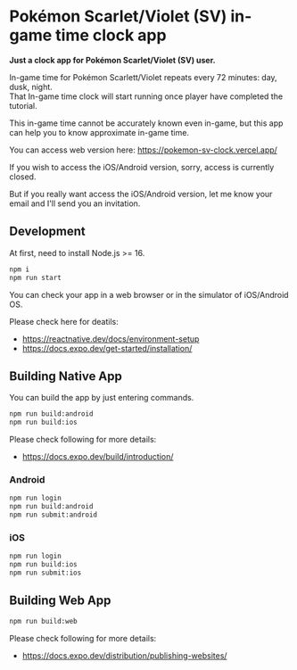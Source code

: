 # Pokémon Scarlet/Violet (SV) in-game time clock app

**Just a clock app for Pokémon Scarlet/Violet (SV) user.**

In-game time for Pokémon Scarlett/Violet repeats every 72 minutes: day, dusk, night.  
That In-game time clock will start running once player have completed the tutorial.

This in-game time cannot be accurately known even in-game, but this app can help you to know approximate in-game time.

You can access web version here: https://pokemon-sv-clock.vercel.app/

If you wish to access the iOS/Android version, sorry, access is currently closed.

But if you really want access the iOS/Android version, let me know your email and I'll send you an invitation.


## Development

At first, need to install Node.js >= 16.

```bash
npm i
npm run start
```

You can check your app in a web browser or in the simulator of iOS/Android OS.

Please check here for deatils:

- https://reactnative.dev/docs/environment-setup
- https://docs.expo.dev/get-started/installation/

## Building Native App

You can build the app by just entering commands.

```bash
npm run build:android
npm run build:ios
```

Please check following for more details:

- https://docs.expo.dev/build/introduction/

### Android

```bash
npm run login
npm run build:android
npm run submit:android
```

### iOS

```bash
npm run login
npm run build:ios
npm run submit:ios
```

## Building Web App

```bash
npm run build:web
```

Please check following for more details:

- https://docs.expo.dev/distribution/publishing-websites/

